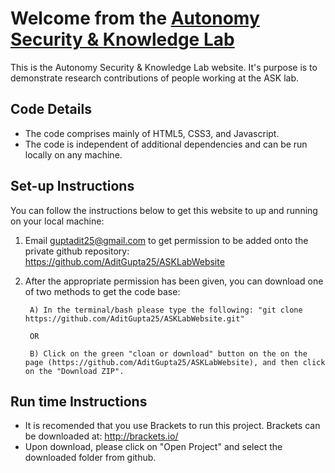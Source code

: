 Welcome from the [Autonomy Security & Knowledge Lab](http://www.asklab.tk/)
==================================================

This is the Autonomy Security & Knowledge Lab website. It's purpose is to demonstrate research contributions of people working at the ASK lab. 

## Code Details ##

* The code comprises mainly of HTML5, CSS3, and Javascript. 
* The code is independent of additional dependencies and can be run locally on any machine.

## Set-up Instructions ##

You can follow the instructions below to get this website to up and running on your local machine: 

1) Email guptadit25@gmail.com to get permission to be added onto the private github repository: https://github.com/AditGupta25/ASKLabWebsite

2) After the appropriate permission has been given, you can download one of two methods to get the code base: 

        A) In the terminal/bash please type the following: "git clone https://github.com/AditGupta25/ASKLabWebsite.git"
        
        OR 
        
        B) Click on the green "cloan or download" button on the on the page (https://github.com/AditGupta25/ASKLabWebsite), and then click on the "Download ZIP".
        
## Run time Instructions ##

* It is recomended that you use Brackets to run this project. Brackets can be downloaded at: http://brackets.io/ 
* Upon download, please click on "Open Project" and select the downloaded folder from github. 
